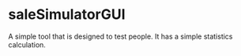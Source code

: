 # saleSimulatorGUI
A simple tool that is designed to test people. It has a simple statistics calculation.

